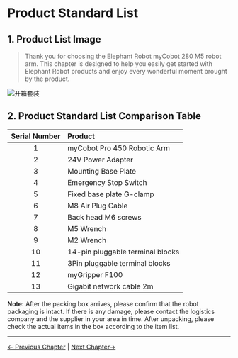 # Product Standard List

## 1. Product List Image
> Thank you for choosing the Elephant Robot myCobot 280 M5 robot arm. This chapter is designed to help you easily get started with Elephant Robot products and enjoy every wonderful moment brought by the product.



![开箱套装](../../resources/2-BasicSettings/4.FirstTimeInstallation)

## 2. Product Standard List Comparison Table

| Serial Number | Product |
| :----: | :------------------------------------ |
|   1    | myCobot Pro 450 Robotic Arm   |
|   2    | 24V Power Adapter                |
|   3    | Mounting Base Plate                |
|   4    | Emergency Stop Switch                            |
|   5    | Fixed base plate G-clamp                                  |
|   6    | M8 Air Plug Cable                                |
|   7    | Back head M6 screws                            |
|   8    | M5 Wrench                            |
|   9   | M2 Wrench                            |
|   10 | 14-pin pluggable terminal blocks                           |
|   11  | 3Pin pluggable terminal blocks                           |
|   12 | myGripper F100                            |
|   13  | Gigabit network cable 2m                           |

**Note:** After the packing box arrives, please confirm that the robot packaging is intact. If there is any damage, please contact the logistics company and the supplier in your area in time. After unpacking, please check the actual items in the box according to the item list.

---

[← Previous Chapter](./README.md) | [Next Chapter→](./4.2-ProductUnboxingGuide.md)